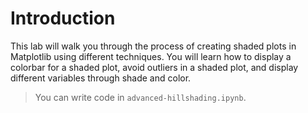 # Introduction

This lab will walk you through the process of creating shaded plots in Matplotlib using different techniques. You will learn how to display a colorbar for a shaded plot, avoid outliers in a shaded plot, and display different variables through shade and color.

> You can write code in `advanced-hillshading.ipynb`.

